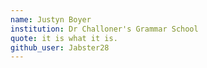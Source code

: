 ```yaml
---
name: Justyn Boyer
institution: Dr Challoner's Grammar School
quote: it is what it is.
github_user: Jabster28
---
```

